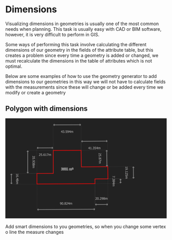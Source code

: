 # Dimensions

Visualizing dimensions in geometries is usually one of the most common needs
when planning. This task is usually easy with CAD or BIM software, however, it
is very difficult to perform in GIS.

Some ways of performing this task involve calculating the different dimensions
of our geometry in the fields of the attribute table, but this creates a problem
since every time a geometry is added or changed, we must recalculate the
dimensions in the table of attributes which is not optimal.

Below are some examples of how to use the geometry generator to add dimensions
to our geometries in this way we will not have to calculate fields with the
measurements since these will change or be added every time we modify or create
a geometry

## Polygon with dimensions

![Polygon Dimensions](../../img/Polygon_with_dimensions.png)

Add smart dimensions to you geometries, so when you change some vertex o line
the measure changes
